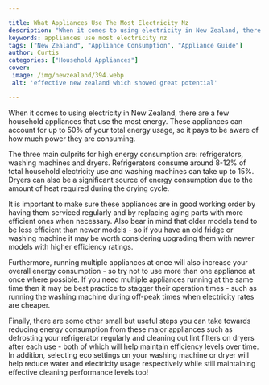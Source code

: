 ```yaml
---

title: What Appliances Use The Most Electricity Nz
description: "When it comes to using electricity in New Zealand, there are a few household appliances that use the most energy. These appliances...find out now"
keywords: appliances use most electricity nz
tags: ["New Zealand", "Appliance Consumption", "Appliance Guide"]
author: Curtis
categories: ["Household Appliances"]
cover: 
 image: /img/newzealand/394.webp
 alt: 'effective new zealand which showed great potential'

---
```


When it comes to using electricity in New Zealand, there are a few household appliances that use the most energy. These appliances can account for up to 50% of your total energy usage, so it pays to be aware of how much power they are consuming.

The three main culprits for high energy consumption are: refrigerators, washing machines and dryers. Refrigerators consume around 8-12% of total household electricity use and washing machines can take up to 15%. Dryers can also be a significant source of energy consumption due to the amount of heat required during the drying cycle. 

It is important to make sure these appliances are in good working order by having them serviced regularly and by replacing aging parts with more efficient ones when necessary. Also bear in mind that older models tend to be less efficient than newer models - so if you have an old fridge or washing machine it may be worth considering upgrading them with newer models with higher efficiency ratings. 

Furthermore, running multiple appliances at once will also increase your overall energy consumption - so try not to use more than one appliance at once where possible. If you need multiple appliances running at the same time then it may be best practice to stagger their operation times - such as running the washing machine during off-peak times when electricity rates are cheaper. 

Finally, there are some other small but useful steps you can take towards reducing energy consumption from these major appliances such as defrosting your refrigerator regularly and cleaning out lint filters on dryers after each use - both of which will help maintain efficiency levels over time. In addition, selecting eco settings on your washing machine or dryer will help reduce water and electricity usage respectively while still maintaining effective cleaning performance levels too!
